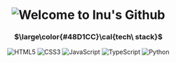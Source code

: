 <!-- 상단 네온 텍스트 -->
<h1 align="center">
  <img src="https://readme-typing-svg.demolab.com?font=Fira+Code&size=40&pause=1000&color=00FFFF&center=true&vCenter=true&width=600&lines=Welcome+to+Inu's+Github!" alt="Welcome to Inu's Github" />
</h1>

<h3 align="center"> $\large\color{#48D1CC}\cal{tech\ stack}$ </h3>
<p align="center">
  <img src="https://img.shields.io/badge/HTML5-E34F26?style=for-the-badge&logo=html5&logoColor=white" alt="HTML5" />
  <img src="https://img.shields.io/badge/CSS3-1572B6?style=for-the-badge&logo=css3&logoColor=white" alt="CSS3" />
  <img src="https://img.shields.io/badge/JavaScript-F7DF1E?style=for-the-badge&logo=javascript&logoColor=black" alt="JavaScript" />
  <img src="https://img.shields.io/badge/TypeScript-3178C6?style=for-the-badge&logo=typescript&logoColor=white" alt="TypeScript" />
  <img src="https://img.shields.io/badge/Python-3776AB?style=for-the-badge&logo=python&logoColor=white" alt="Python" />
</p>

